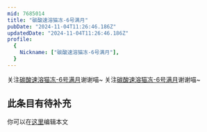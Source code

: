 ```yaml
---
mid: 7685014
title: "碳酸速溶猫冻-6号满月"
pubDate: "2024-11-04T11:26:46.186Z"
updatedDate: "2024-11-04T11:26:46.186Z"
profile:
  {
    Nickname: ["碳酸速溶猫冻-6号满月"],
  }
---
```


关注[碳酸速溶猫冻-6号满月](https://space.bilibili.com/7685014)谢谢喵~ 关注[碳酸速溶猫冻-6号满月](https://space.bilibili.com/7685014)谢谢喵~

## 此条目有待补充
你可以在[这里](https://github.com/Yuhanawa/VTuber.ICU-Content/edit/master/v/碳酸速溶猫冻-6号满月/index.md)编辑本文
